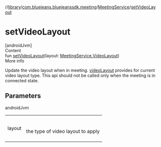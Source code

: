 //[library](../../../index.md)/[com.bluejeans.bluejeanssdk.meeting](../index.md)/[MeetingService](index.md)/[setVideoLayout](set-video-layout.md)



# setVideoLayout  
[androidJvm]  
Content  
fun [setVideoLayout](set-video-layout.md)(layout: [MeetingService.VideoLayout](-video-layout/index.md))  
More info  


Update the video layout when in meeting. [videoLayout](video-layout.md) provides for current video layout type. This api should not be called only when the meeting is in connected state.



## Parameters  
  
androidJvm  
  
| | |
|---|---|
| <a name="com.bluejeans.bluejeanssdk.meeting/MeetingService/setVideoLayout/#com.bluejeans.bluejeanssdk.meeting.MeetingService.VideoLayout/PointingToDeclaration/"></a>layout| <a name="com.bluejeans.bluejeanssdk.meeting/MeetingService/setVideoLayout/#com.bluejeans.bluejeanssdk.meeting.MeetingService.VideoLayout/PointingToDeclaration/"></a><br><br>the type of video layout to apply<br><br>|
  
  



